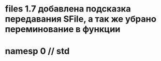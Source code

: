 # files 1.7 добавлена подсказка передавания SFile, а так же убрано переминование в функции


# namesp 0 // std
